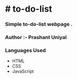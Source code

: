 <h1># to-do-list</h1>
<h3>Simple to-do-list webpage .</h3>
<h3>Author :- Prashant Uniyal</h3>
<h3><b>Languages Used</b></h3>
<ul>
  <li>HTML</li>
  <li>CSS</li>
  <li>JavaScript</li>
</ul>
